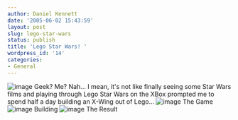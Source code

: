 ```yaml
---
author: Daniel Kennett
date: '2005-06-02 15:43:59'
layout: post
slug: lego-star-wars
status: publish
title: 'Lego Star Wars! '
wordpress_id: '14'
categories:
- General
---
```


![image](http://danielkennett.org/pictures/lego/legomen.jpg) Geek? Me?
Nah... I mean, it's not like finally seeing some Star Wars films and
playing through Lego Star Wars on the XBox prompted me to spend half a
day building an X-Wing out of Lego...
![image](http://danielkennett.org/pictures/lego/legostarwars.jpg) The
Game ![image](http://danielkennett.org/pictures/lego/legobuilding.jpg)
Building ![image](http://danielkennett.org/pictures/lego/legoxwing.jpg)
The Result
